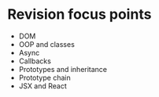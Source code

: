# Revision focus points

-   DOM
-   OOP and classes
-   Async
-   Callbacks
-   Prototypes and inheritance
-   Prototype chain
-   JSX and React
